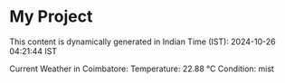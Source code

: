 # My Project

This content is dynamically generated in Indian Time (IST): 2024-10-26 04:21:44 IST


Current Weather in Coimbatore:
Temperature: 22.88 °C
Condition: mist
